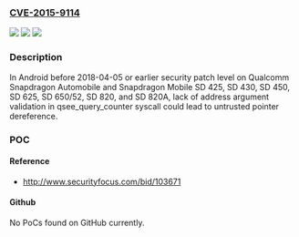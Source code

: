 ### [CVE-2015-9114](https://cve.mitre.org/cgi-bin/cvename.cgi?name=CVE-2015-9114)
![](https://img.shields.io/static/v1?label=Product&message=Snapdragon%20Automobile%2C%20Snapdragon%20Mobile&color=blue)
![](https://img.shields.io/static/v1?label=Version&message=SD%20425%2C%20SD%20430%2C%20SD%20450%2C%20SD%20625%2C%20SD%20650%2F52%2C%20SD%20820%2C%20SD%20820A%20&color=brightgreen)
![](https://img.shields.io/static/v1?label=Vulnerability&message=Potential%20Untrusted%20pointer%20dereference%20in%20QTEE&color=brightgreen)

### Description

In Android before 2018-04-05 or earlier security patch level on Qualcomm Snapdragon Automobile and Snapdragon Mobile SD 425, SD 430, SD 450, SD 625, SD 650/52, SD 820, and SD 820A, lack of address argument validation in qsee_query_counter syscall could lead to untrusted pointer dereference.

### POC

#### Reference
- http://www.securityfocus.com/bid/103671

#### Github
No PoCs found on GitHub currently.

